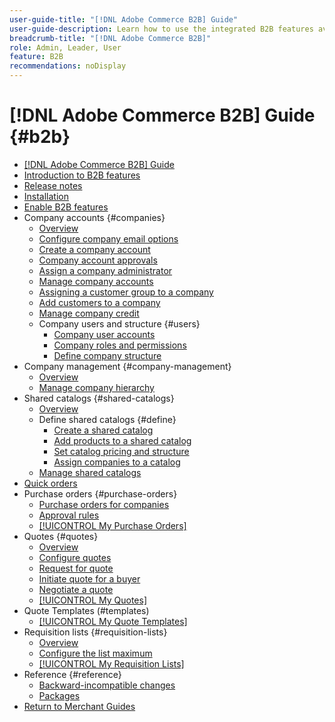 ```yaml
---
user-guide-title: "[!DNL Adobe Commerce B2B] Guide"
user-guide-description: Learn how to use the integrated B2B features available for Adobe Commerce, 
breadcrumb-title: "[!DNL Adobe Commerce B2B]"
role: Admin, Leader, User
feature: B2B
recommendations: noDisplay
---
```


# [!DNL Adobe Commerce B2B] Guide {#b2b}

+ [[!DNL Adobe Commerce B2B] Guide](guide-overview.md)
+ [Introduction to B2B features](introduction.md)
+ [Release notes](release-notes.md)
+ [Installation](install.md)
+ [Enable B2B features](enable-basic-features.md)
+ Company accounts {#companies}
  + [Overview](account-companies.md)
  + [Configure company email options](email-company-configuration.md)
  + [Create a company account](account-company-create.md)
  + [Company account approvals](account-company-approve.md)
  + [Assign a company administrator](account-company-admin.md)
  + [Manage company accounts](account-company-manage.md)
  + [Assigning a customer group to a company](account-company-customer-group.md)
  + [Add customers to a company](customer-assign-company.md)
  + [Manage company credit](credit-company.md)
  + Company users and structure {#users}
    + [Company user accounts](account-company-users.md)
    + [Company roles and permissions](account-company-roles-permissions.md)
    + [Define company structure](account-company-structure.md)
+ Company management {#company-management}
    + [Overview](manage-companies.md)
    + [Manage company hierarchy](manage-company-hierarchy.md)
+ Shared catalogs {#shared-catalogs}
  + [Overview](catalog-shared.md)
  + Define shared catalogs {#define}
    + [Create a shared catalog](catalog-shared-create.md)
    + [Add products to a shared catalog](catalog-shared-product-add.md)
    + [Set catalog pricing and structure](catalog-shared-pricing-structure.md)
    + [Assign companies to a catalog](catalog-shared-assign-companies.md)
  + [Manage shared catalogs](catalog-shared-manage.md)
+ [Quick orders](quick-order.md)
+ Purchase orders {#purchase-orders}
  + [Purchase orders for companies](purchase-order-flow.md)
  + [Approval rules](account-dashboard-approval-rules.md)
  + [[!UICONTROL My Purchase Orders]](account-dashboard-my-purchase-orders.md)
+ Quotes {#quotes}
  + [Overview](quotes.md)
  + [Configure quotes](configure-quotes.md)
  + [Request for quote](quote-request.md)
  + [Initiate quote for a buyer](sales-rep-initiates-quote.md)
  + [Negotiate a quote](quote-price-negotiation.md)
  + [[!UICONTROL My Quotes]](account-dashboard-my-quotes.md)
+ Quote Templates (#templates)
  + [[!UICONTROL My Quote Templates]](account-dashboard-my-quote-templates.md)
+ Requisition lists {#requisition-lists}
  + [Overview](requisition-lists.md)
  + [Configure the list maximum](configure-requisition-lists.md)
  + [[!UICONTROL My Requisition Lists]](account-dashboard-requisition-lists-manage.md)
+ Reference {#reference}
  + [Backward-incompatible changes](backward-incompatible-changes.md)
  + [Packages](packages.md)
+ [Return to Merchant Guides](https://experienceleague.adobe.com/en/docs/commerce-admin/user-guides/home)

